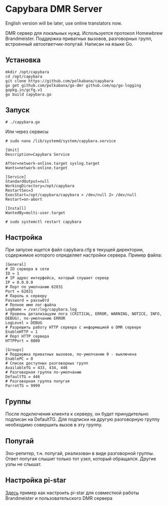 # Capybara DMR Server

English version will be later, use online translators now.

DMR сервер для локальных нужд. Используется протокол Homewbrew Brandmeister. Поддержка приватных вызовов, разговорных групп, встроенный автоответчик-попугай.
Написан на языке Go.


## Установка

```
mkdir /opt/capybara
cd /opt/capybara
git clone https://github.com/polkabana/capybara
go get github.com/polkabana/go-dmr github.com/op/go-logging gopkg.in/gcfg.v1
go build capybara.go
```


## Запуск

`# ./capybara.go`

Или через сервисы

`# sudo nano /lib/systemd/system/capybara.service`

```
[Unit]
Description=Capybara Service

After=network-online.target syslog.target
Wants=network-online.target

[Service]
StandardOutput=null
WorkingDirectory=/opt/capybara
RestartSec=3
ExecStart=/opt/capybara/capybara > /dev/null 2> /dev/null
Restart=on-abort

[Install]
WantedBy=multi-user.target
```

`# sudo systemctl restart capybara`


## Настройка

При запуске ищется файл capybara.cfg в текущей директории, содержимое которого определяет настройки сервера. Пример файла:

```
[General]
# ID сервера в сети
ID = 1
# IP адрес интерфейса, который слушает сервер
IP = 0.0.0.0
# Порт по умолчанию 62031
Port = 62031
# Пароль к серверу
Password = passw0rd
# Полное имя лог-файла
LogName = /var/log/capybara.log
# Уровень детализацуии лога (CRITICAL, ERROR, WARNING, NOTICE, INFO, DEBUG), по-умолчанию ERROR
LogLevel = DEBUG
# Разрешить работу HTTP сервера с информацией о DMR сервере
EnableHTTP = 1
# Порт HTTP сервера
HTTPPort = 8080

[Groups]
# Поддержка приватных вызовов, по-умолчанию 0 - выключена
EnablePC = 0
# Список доступных разговорных групп
AvailableTG = 433, 434, 446
# Разговорная группа по-умолчанию
DefaultTG = 446
# Разговорная группа попугая
ParrotTG = 9999
```


## Группы

После подключения клиента к серверу, он будет принудительно подписан на DefaultTG. Для подписки на другую разговорную группу необходимо совершить вызов в эту группу.


## Попугай

Эхо-репитер, т.н. попугай, реализован в виде разговорной группы. Ответ попугая слышит только тот узел, который обращался. Другие узлы не слышат.


## Настройка pi-star

[Здесь](http://hblink.mqtt.by) пример как настроить pi-star для совместной работы Brandmeister и пользовательского DMR сервера
